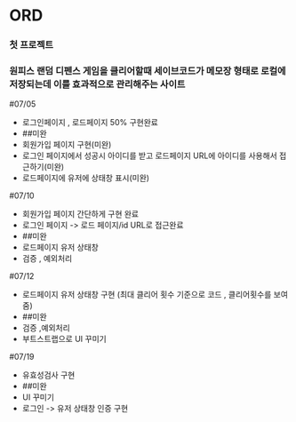 # ORD

### 첫 프로젝트

### 원피스 랜덤 디펜스 게임을 클리어할때 세이브코드가 메모장 형태로 로컬에 저장되는데 이를 효과적으로 관리해주는 사이트

#07/05
- 로그인페이지 , 로드페이지 50% 구현완료
- ##미완
- 회원가입 페이지 구현(미완)
- 로그인 페이지에서 성공시 아이디를 받고 로드페이지 URL에 아이디를 사용해서 접근하기(미완)
- 로드페이지에 유저에 상태창 표시(미완)

#07/10
- 회원가입 페이지 간단하게 구현 완료
- 로그인 페이지 -> 로드 페이지/id URL로 접근완료
- ##미완
- 로드페이지 유저 상태창
- 검증  , 예외처리

#07/12
- 로드페이지 유저 상태창 구현 (최대 클리어 횟수 기준으로 코드 , 클리어횟수를 보여줌)
- ##미완
- 검증 ,예외처리
- 부트스트랩으로 UI 꾸미기

#07/19
- 유효성검사 구현
- ##미완
- UI 꾸미기
- 로그인 -> 유저 상태창 인증 구현
